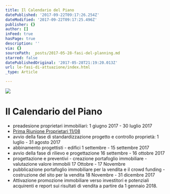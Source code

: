 ```yaml
---
title: Il Calendario del Piano
datePublished: '2017-09-22T09:17:26.254Z'
dateModified: '2017-09-22T09:17:25.496Z'
publisher: {}
author: []
inFeed: true
hasPage: true
description: ''
via: {}
sourcePath: _posts/2017-05-28-fasi-del-planning.md
starred: false
datePublishedOriginal: '2017-05-28T21:19:20.013Z'
url: le-fasi-di-attuazione/index.html
_type: Article

---
```

![](https://imgflo.herokuapp.com/graph/2b2431f8e7ba7b0/e122ca96c1ace9d00ce34139a57faeba/croprotate.jpg?cropheight=4656&cropwidth=2619&degrees=0&input=https%3A%2F%2Fthe-grid-user-content.s3-us-west-2.amazonaws.com%2Fe2a0a1dd-fc2c-4504-9765-ac410852fe5f.jpg&x=0&y=0)

# Il Calendario del Piano

* preadesione proprietari immobiliari: 1 giugno 2017 - 30 luglio 2017
* [Prima Riunione Proprietari 11/08][0]
* avvio della fase di standardizzazione progetto e controllo proprietà: 1 luglio - 31 agosto 2017
* abbinamento progettisti - edifici 1 settembre - 15 settembre 2017
* avvio della fase di rilievo e progettazione 16 settembre - 16 ottobre 2017
* progettazione e preventivi - creazione portafoglio immobiliare - valutazione valore immobili 17 Ottobre - 17 Novembre
* pubblicazione portafoglio immobiliare per la vendita e il crowd funding - costruzione del sito per la vendita 18 Novembre - 31 dicembre 2017
* Attivazione promozione immobiliare verso investitori e potenziali acquirenti e report sui risultati di vendita a partire da 1 gennaio 2018\.

[0]: https://m.facebook.com/events/109359109749226?view=permalink&id=109359116415892 "Evento"
